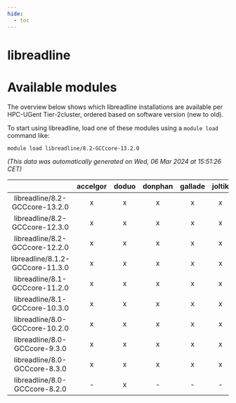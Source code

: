 ```yaml
---
hide:
  - toc
---
```


libreadline
===========

# Available modules


The overview below shows which libreadline installations are available per HPC-UGent Tier-2cluster, ordered based on software version (new to old).

To start using libreadline, load one of these modules using a `module load` command like:

```shell
module load libreadline/8.2-GCCcore-13.2.0
```

*(This data was automatically generated on Wed, 06 Mar 2024 at 15:51:26 CET)*  

| |accelgor|doduo|donphan|gallade|joltik|skitty|
| :---: | :---: | :---: | :---: | :---: | :---: | :---: |
|libreadline/8.2-GCCcore-13.2.0|x|x|x|x|x|x|
|libreadline/8.2-GCCcore-12.3.0|x|x|x|x|x|x|
|libreadline/8.2-GCCcore-12.2.0|x|x|x|x|x|x|
|libreadline/8.1.2-GCCcore-11.3.0|x|x|x|x|x|x|
|libreadline/8.1-GCCcore-11.2.0|x|x|x|x|x|x|
|libreadline/8.1-GCCcore-10.3.0|x|x|x|x|x|x|
|libreadline/8.0-GCCcore-10.2.0|x|x|x|x|x|x|
|libreadline/8.0-GCCcore-9.3.0|x|x|x|x|x|x|
|libreadline/8.0-GCCcore-8.3.0|x|x|x|x|x|x|
|libreadline/8.0-GCCcore-8.2.0|-|x|-|-|-|-|
